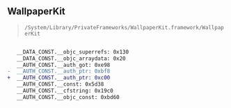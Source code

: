 ## WallpaperKit

> `/System/Library/PrivateFrameworks/WallpaperKit.framework/WallpaperKit`

```diff

   __DATA_CONST.__objc_superrefs: 0x130
   __DATA_CONST.__objc_arraydata: 0x20
   __AUTH_CONST.__auth_got: 0xe98
-  __AUTH_CONST.__auth_ptr: 0xbf8
+  __AUTH_CONST.__auth_ptr: 0xc00
   __AUTH_CONST.__const: 0x5d38
   __AUTH_CONST.__cfstring: 0x19c0
   __AUTH_CONST.__objc_const: 0xbd60

```
